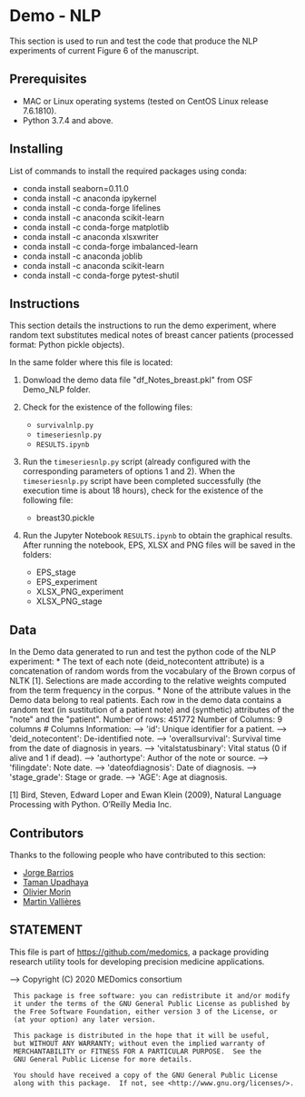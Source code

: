 # Demo - NLP

This section is used to run and test the code that produce the NLP experiments of current Figure 6 of the manuscript.

## Prerequisites
* MAC or Linux operating systems (tested on CentOS Linux release 7.6.1810).
* Python 3.7.4 and above.

## Installing

List of commands to install the required packages using conda:

* conda install seaborn=0.11.0
* conda install -c anaconda ipykernel
* conda install -c conda-forge lifelines
* conda install -c anaconda scikit-learn
* conda install -c conda-forge matplotlib
* conda install -c anaconda xlsxwriter
* conda install -c conda-forge imbalanced-learn 
* conda install -c anaconda joblib
* conda install -c anaconda scikit-learn 
* conda install -c conda-forge pytest-shutil


## Instructions

This section details the instructions to run the demo experiment, where random text substitutes medical notes of breast cancer patients (processed format: Python pickle objects). 

In the same folder where this file is located:

1. Donwload the demo data file "df_Notes_breast.pkl" from OSF Demo_NLP folder.

2. Check for the existence of the following files:
	* ```survivalnlp.py```
	* ```timeseriesnlp.py```
	* ```RESULTS.ipynb```
    
3. Run the ```timeseriesnlp.py``` script (already configured with the corresponding parameters of options 1 and 2). When the ```timeseriesnlp.py``` script have been completed successfully (the execution time is about 18 hours), check for the existence of the following file:
	* breast30.pickle

4. Run the Jupyter Notebook ```RESULTS.ipynb``` to obtain the graphical results. After running the notebook, EPS, XLSX and PNG  files will be saved in the folders:
    * EPS_stage
    * EPS_experiment
    * XLSX_PNG_experiment
    * XLSX_PNG_stage
    

## Data
In the Demo data generated to run and test the python code of the NLP experiment:
    * The text of each note (deid_notecontent attribute) is a concatenation of random words from the vocabulary
      of the Brown corpus of NLTK [1]. Selections are made according to the relative weights computed from the term frequency in the corpus.
    * None of the attribute values in the Demo data belong to real patients. Each row in the demo data contains a random text (in sustitution of a patient note) and (synthetic) attributes of the "note" and the "patient".
      Number of rows: 451772
      Number of Columns: 9 columns
      # Columns Information:
      --> 'id': Unique identifier for a patient.
      --> 'deid_notecontent': De-identified note.
      --> 'overallsurvival': Survival time from the date of diagnosis in years.
      --> 'vitalstatusbinary': Vital status (0 if alive and 1 if dead).
      --> 'authortype': Author of the note or source.
      --> 'filingdate': Note date.
      --> 'dateofdiagnosis': Date of diagnosis.
      --> 'stage_grade': Stage or grade.
      --> 'AGE': Age at diagnosis.

[1] Bird, Steven, Edward Loper and Ewan Klein (2009), Natural Language Processing with Python. O’Reilly Media Inc.

## Contributors

Thanks to the following people who have contributed to this section:

* [Jorge Barrios](https://github.com/numeroj)
* [Taman Upadhaya](https://github.com/TmnGitHub)
* [Olivier Morin](https://github.com/OlivierMorinUCSF)
* [Martin Vallières](https://github.com/mvallieres)

## STATEMENT

 This file is part of <https://github.com/medomics>, a package providing research utility tools for developing precision medicine applications. 
 
 --> Copyright (C) 2020  MEDomics consortium

     This package is free software: you can redistribute it and/or modify
     it under the terms of the GNU General Public License as published by
     the Free Software Foundation, either version 3 of the License, or
     (at your option) any later version.

     This package is distributed in the hope that it will be useful,
     but WITHOUT ANY WARRANTY; without even the implied warranty of
     MERCHANTABILITY or FITNESS FOR A PARTICULAR PURPOSE.  See the
     GNU General Public License for more details.
 
     You should have received a copy of the GNU General Public License
     along with this package.  If not, see <http://www.gnu.org/licenses/>.